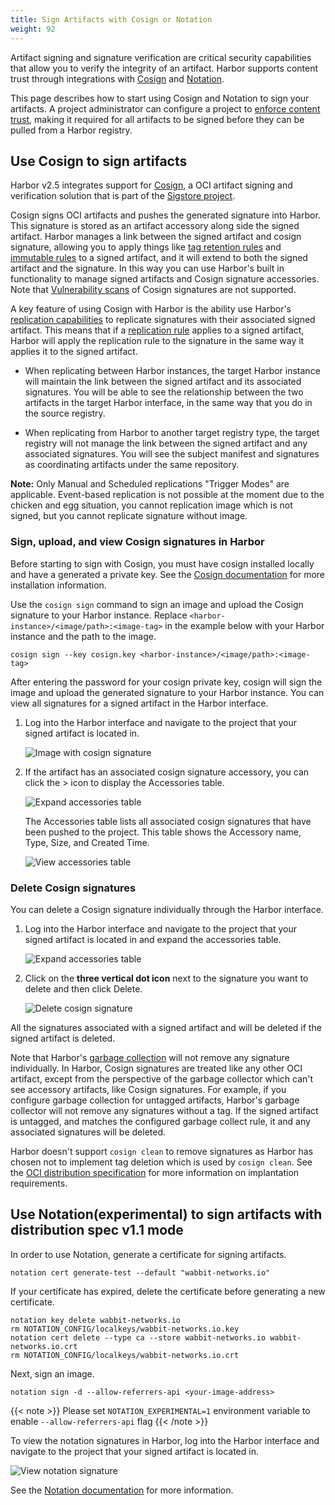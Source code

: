 ```yaml
---
title: Sign Artifacts with Cosign or Notation
weight: 92
---
```


Artifact signing and signature verification are critical security capabilities that allow you to verify the integrity of an artifact. Harbor supports content trust through integrations with [Cosign](https://github.com/sigstore/cosign) and [Notation](https://github.com/notaryproject/notation).

This page describes how to start using Cosign and Notation to sign your artifacts. A project administrator can configure a project to [enforce content trust](../..//working-with-projects/project-configuration/implementing-content-trust#enforce-content-trust), making it required for all artifacts to be signed before they can be pulled from a Harbor registry.

## Use Cosign to sign artifacts

Harbor v2.5 integrates support for [Cosign](https://github.com/sigstore/cosign), a OCI artifact signing and verification solution that is part of the [Sigstore project](https://github.com/sigstore).

Cosign signs OCI artifacts and pushes the generated signature into Harbor. This signature is stored as an artifact accessory along side the signed artifact. Harbor manages a link between the signed artifact and cosign signature, allowing you to apply things like [tag retention rules](../..//working-with-projects/working-with-images/create-tag-retention-rules/) and [immutable rules](../../working-with-projects/working-with-images/create-tag-immutability-rules/) to a signed artifact, and it will extend to both the signed artifact and the signature. In this way you can use Harbor's built in functionality to manage signed artifacts and Cosign signature accessories. Note that [Vulnerability scans](../../../administration/vulnerability-scanning/) of Cosign signatures are not supported.

A key feature of using Cosign with Harbor is the ability use Harbor's [replication capabilities](../../administration/configuring-replication/) to replicate signatures with their associated signed artifact. This means that if a [replication rule](../../administration/configuring-replication/create-replication-rules/) applies to a signed artifact, Harbor will apply the replication rule to the signature in the same way it applies it to the signed artifact.

* When replicating between Harbor instances, the target Harbor instance will maintain the link between the signed artifact and its associated signatures. You will be able to see the relationship between the two artifacts in the target Harbor interface, in the same way that you do in the source registry.

* When replicating from Harbor to another target registry type, the target registry will not manage the link between the signed artifact and any associated signatures. You will see the subject manifest and signatures as coordinating artifacts under the same repository.

**Note:** Only Manual and Scheduled replications "Trigger Modes" are applicable. Event-based replication is not possible at the moment due to the chicken and egg situation, you cannot replication image which is not signed, but you cannot replicate signature without image.

### Sign, upload, and view Cosign signatures in Harbor

Before starting to sign with Cosign, you must have cosign installed locally and have a generated a private key. See the [Cosign documentation](https://github.com/sigstore/cosign) for more installation information.

Use the `cosign sign` command to sign an image and upload the Cosign signature to your Harbor instance. Replace `<harbor-instance>/<image/path>:<image-tag>` in the example below with your Harbor instance and the path to the image.

```
cosign sign --key cosign.key <harbor-instance>/<image/path>:<image-tag>
```

After entering the password for your cosign private key, cosign will sign the image and upload the generated signature to your Harbor instance. You can view all signatures for a signed artifact in the Harbor interface.

1. Log into the Harbor interface and navigate to the project that your signed artifact is located in.

    ![Image with cosign signature](../../../img/image-with-cosign-signature.png)

1. If the artifact has an associated cosign signature accessory, you can click the > icon to display the Accessories table.

    ![Expand accessories table](../../../img/expand-accessories-table.png)

    The Accessories table lists all associated cosign signatures that have been pushed to the project. This table shows the Accessory name, Type, Size, and Created Time.

    ![View accessories table](../../../img/view-accessories-table.png)

### Delete Cosign signatures

You can delete a Cosign signature individually through the Harbor interface.

1. Log into the Harbor interface and navigate to the project that your signed artifact is located in and expand the accessories table.

    ![Expand accessories table](../../../img/expand-accessories-table.png)

1. Click on the **three vertical dot icon** next to the signature you want to delete and then click Delete.

    ![Delete cosign signature](../../../img/cosign-signaure-delete.png)

All the signatures associated with a signed artifact and will be deleted if the signed artifact is deleted.

Note that Harbor's [garbage collection](../../administration/garbage-collection/) will not remove any signature individually. In Harbor, Cosign signatures are treated like any other OCI artifact, except from the perspective of the garbage collector which can't see accessory artifacts, like Cosign signatures. For example, if you configure garbage collection for untagged artifacts, Harbor's garbage collector will not remove any signatures without a tag. If the signed artifact is untagged, and matches the configured garbage collect rule, it and any associated signatures will be deleted.

Harbor doesn't support `cosign clean` to remove signatures as Harbor has chosen not to implement tag deletion which is used by `cosign clean`. See the [OCI distribution specification](https://github.com/opencontainers/distribution-spec/blob/main/spec.md#content-management) for more information on implantation requirements.

## Use Notation(experimental) to sign artifacts with distribution spec v1.1 mode
In order to use Notation, generate a certificate for signing artifacts.

```
notation cert generate-test --default "wabbit-networks.io"
```

If your certificate has expired, delete the certificate before generating a new certificate.

```
notation key delete wabbit-networks.io
rm NOTATION_CONFIG/localkeys/wabbit-networks.io.key
notation cert delete --type ca --store wabbit-networks.io wabbit-networks.io.crt
rm NOTATION_CONFIG/localkeys/wabbit-networks.io.crt
```

Next, sign an image.  

```
notation sign -d --allow-referrers-api <your-image-address>
```



{{< note >}}
Please set `NOTATION_EXPERIMENTAL=1` environment variable to enable `--allow-referrers-api` flag
{{< /note >}}


To view the notation signatures in Harbor, log into the Harbor interface and navigate to the project that your signed artifact is located in.

![View notation signature](../../../img/view-notation-signature.png)

See the [Notation documentation](https://notaryproject.dev/docs/) for more information.
